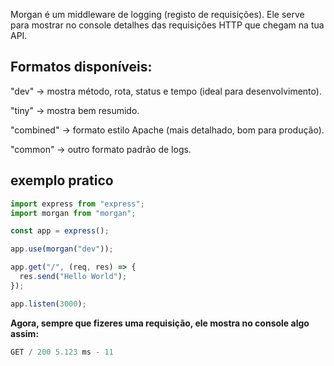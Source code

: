 Morgan é um middleware de logging (registo de requisições).
Ele serve para mostrar no console detalhes das requisições HTTP que chegam na tua API.

## Formatos disponíveis:

"dev" → mostra método, rota, status e tempo (ideal para desenvolvimento).

"tiny" → mostra bem resumido.

"combined" → formato estilo Apache (mais detalhado, bom para produção).

"common" → outro formato padrão de logs.

## exemplo pratico

```javascript
import express from "express";
import morgan from "morgan";

const app = express();

app.use(morgan("dev"));

app.get("/", (req, res) => {
  res.send("Hello World");
});

app.listen(3000);
```

**Agora, sempre que fizeres uma requisição, ele mostra no console algo assim:**

```sql
GET / 200 5.123 ms - 11
```
